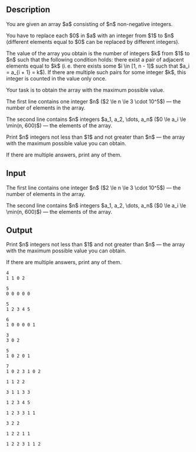 ## Description

<div><p>You are given an array $a$ consisting of $n$ non-negative integers.</p><p>You have to replace each $0$ in $a$ with an integer from $1$ to $n$ (different elements equal to $0$ can be replaced by different integers).</p><p>The <span class="tex-font-style-it">value</span> of the array you obtain is the number of integers $k$ from $1$ to $n$ such that the following condition holds: there exist a pair of adjacent elements equal to $k$ (i. e. there exists some $i \in [1, n - 1]$ such that $a_i = a_{i + 1} = k$). If there are multiple such pairs for some integer $k$, this integer is counted in the <span class="tex-font-style-it">value</span> only once.</p><p>Your task is to obtain the array with the maximum possible <span class="tex-font-style-it">value</span>.</p></div><div class="input-specification"><p>The first line contains one integer $n$ ($2 \le n \le 3 \cdot 10^5$)&nbsp;— the number of elements in the array.</p><p>The second line contains $n$ integers $a_1, a_2, \dots, a_n$ ($0 \le a_i \le \min(n, 600)$)&nbsp;— the elements of the array.</p></div><div class="output-specification"><p>Print $n$ integers not less than $1$ and not greater than $n$&nbsp;— the array with the maximum possible <span class="tex-font-style-it">value</span> you can obtain.</p><p>If there are multiple answers, print any of them.</p></div>

## Input

<p>The first line contains one integer $n$ ($2 \le n \le 3 \cdot 10^5$)&nbsp;— the number of elements in the array.</p><p>The second line contains $n$ integers $a_1, a_2, \dots, a_n$ ($0 \le a_i \le \min(n, 600)$)&nbsp;— the elements of the array.</p>

## Output

<p>Print $n$ integers not less than $1$ and not greater than $n$&nbsp;— the array with the maximum possible <span class="tex-font-style-it">value</span> you can obtain.</p><p>If there are multiple answers, print any of them.</p>





```input1
4
1 1 0 2
```




```input2
5
0 0 0 0 0
```




```input3
5
1 2 3 4 5
```




```input4
6
1 0 0 0 0 1
```




```input5
3
3 0 2
```




```input6
5
1 0 2 0 1
```




```input7
7
1 0 2 3 1 0 2
```




```output1
1 1 2 2
```




```output2
3 1 1 3 3
```




```output3
1 2 3 4 5
```




```output4
1 2 3 3 1 1
```




```output5
3 2 2
```




```output6
1 2 2 1 1
```




```output7
1 2 2 3 1 1 2
```


